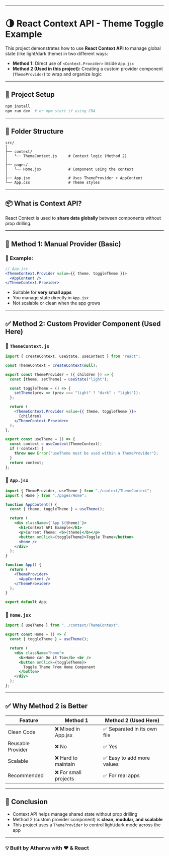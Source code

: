 
---

# 🌗 React Context API - Theme Toggle Example

This project demonstrates how to use **React Context API** to manage global state (like light/dark theme) in two different ways:

- **Method 1:** Direct use of `<Context.Provider>` inside `App.jsx`
- **Method 2 (Used in this project):** Creating a custom provider component (`ThemeProvider`) to wrap and organize logic

---

## 🔧 Project Setup

```bash
npm install
npm run dev  # or npm start if using CRA
````

---

## 📁 Folder Structure

```
src/
│
├── context/
│   └── ThemeContext.js     # Context logic (Method 2)
│
├── pages/
│   └── Home.jsx            # Component using the context
│
├── App.jsx                 # Uses ThemeProvider + AppContent
└── App.css                 # Theme styles
```

---

## 📦 What is Context API?

React Context is used to **share data globally** between components without prop drilling.

---

## 🧠 Method 1: Manual Provider (Basic)

### 🔸 Example:

```jsx
// App.jsx
<ThemeContext.Provider value={{ theme, toggleTheme }}>
  <AppContent />
</ThemeContext.Provider>
```

* Suitable for **very small apps**
* You manage state directly in `App.jsx`
* Not scalable or clean when the app grows

---

## ✅ Method 2: Custom Provider Component (Used Here)

### 📄 `ThemeContext.js`

```jsx
import { createContext, useState, useContext } from "react";

const ThemeContext = createContext(null);

export const ThemeProvider = ({ children }) => {
  const [theme, setTheme] = useState("light");

  const toggleTheme = () => {
    setTheme(prev => (prev === "light" ? "dark" : "light"));
  };

  return (
    <ThemeContext.Provider value={{ theme, toggleTheme }}>
      {children}
    </ThemeContext.Provider>
  );
};

export const useTheme = () => {
  const context = useContext(ThemeContext);
  if (!context) {
    throw new Error("useTheme must be used within a ThemeProvider");
  }
  return context;
};
```

### 📄 `App.jsx`

```jsx
import { ThemeProvider, useTheme } from "./context/ThemeContext";
import { Home } from "./pages/Home";

function AppContent() {
  const { theme, toggleTheme } = useTheme();

  return (
    <div className={`App ${theme}`}>
      <h1>Context API Example</h1>
      <p>Current Theme: <b>{theme}</b></p>
      <button onClick={toggleTheme}>Toggle Theme</button>
      <Home />
    </div>
  );
}

function App() {
  return (
    <ThemeProvider>
      <AppContent />
    </ThemeProvider>
  );
}

export default App;
```

### 📄 `Home.jsx`

```jsx
import { useTheme } from "../context/ThemeContext";

export const Home = () => {
  const { toggleTheme } = useTheme();

  return (
    <div className="home">
      <b>Home can Do it Too</b> <br />
      <button onClick={toggleTheme}>
        Toggle Theme From Home Component
      </button>
    </div>
  );
};
```

---

## ✅ Why Method 2 is Better

| Feature           | Method 1             | Method 2 (Used Here)        |
| ----------------- | -------------------- | --------------------------- |
| Clean Code        | ❌ Mixed in App.jsx   | ✅ Separated in its own file |
| Reusable Provider | ❌ No                 | ✅ Yes                       |
| Scalable          | ❌ Hard to maintain   | ✅ Easy to add more values   |
| Recommended       | ❌ For small projects | ✅ For real apps             |

---

## 🎯 Conclusion

* Context API helps manage shared state without prop drilling
* Method 2 (custom provider component) is **clean, modular, and scalable**
* This project uses a `ThemeProvider` to control light/dark mode across the app

---

### 💡 Built by Atharva with ❤️ & React

